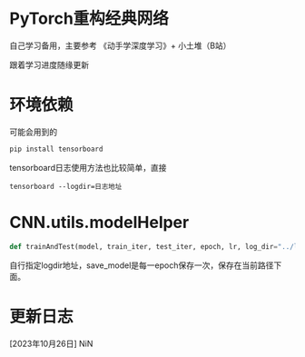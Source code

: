 # PyTorch重构经典网络

自己学习备用，主要参考 《动手学深度学习》+ 小土堆（B站）

跟着学习进度随缘更新

# 环境依赖

可能会用到的

```python
pip install tensorboard 
```

tensorboard日志使用方法也比较简单，直接

```shell
tensorboard --logdir=日志地址
```



# CNN.utils.modelHelper

```python
def trainAndTest(model, train_iter, test_iter, epoch, lr, log_dir="../logs", save_model=False):
```

自行指定logdir地址，save_model是每一epoch保存一次，保存在当前路径下面。

# 更新日志
[2023年10月26日] NiN